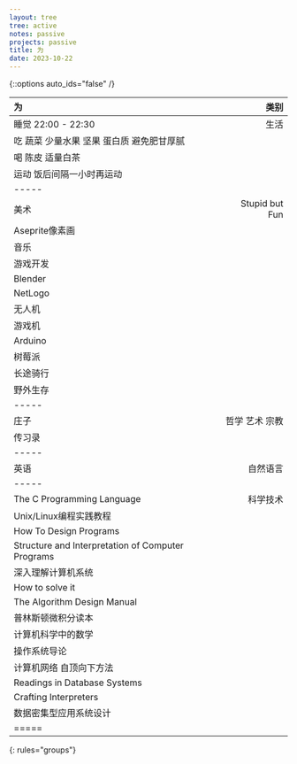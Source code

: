 ```yaml
---
layout: tree
tree: active
notes: passive
projects: passive
title: 为
date: 2023-10-22
---
```



{::options auto_ids="false" /}


| 为                                                                            | 类别                 |
|:------------------------------------------------------------------------------|---------------------:|
| 睡觉 22:00 - 22:30                                                            | 生活                 |
| 吃 蔬菜 少量水果 坚果 蛋白质 避免肥甘厚腻                                     |                      |
| 喝 陈皮 适量白茶                                                              |                      |
| 运动 饭后间隔一小时再运动                                                     |                      |
|-----
| 美术                                                                          | Stupid but Fun       |
| Aseprite像素画                                                                |                      |
| 音乐                                                                          |                      |
| 游戏开发                                                                      |                      |
| Blender                                                                       |                      |
| NetLogo                                                                       |                      |
| 无人机                                                                        |                      |
| 游戏机                                                                        |                      |
| Arduino                                                                       |                      |
| 树莓派                                                                        |                      |
| 长途骑行                                                                      |                      |
| 野外生存                                                                      |                      |
|-----
| 庄子                                                                          | 哲学 艺术 宗教       |
| 传习录                                                                        |                      |
|-----
| 英语                                                                          | 自然语言             |
|-----
| The C Programming Language                                                    | 科学技术             |
| Unix/Linux编程实践教程                                                        |                      |
| How To Design Programs                                                        |                      |
| Structure and Interpretation of Computer Programs                             |                      |
| 深入理解计算机系统                                                            |                      |
| How to solve it                                                               |                      |
| The Algorithm Design Manual                                                   |                      |
| 普林斯顿微积分读本                                                            |                      |
| 计算机科学中的数学                                                            |                      |
| 操作系统导论                                                                  |                      |
| 计算机网络 自顶向下方法                                                       |                      |
| Readings in Database Systems                                                  |                      |
| Crafting Interpreters                                                         |                      |
| 数据密集型应用系统设计                                                        |                      |
|=====
{: rules="groups"}

